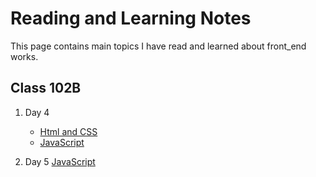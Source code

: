 # Reading and Learning Notes
This page contains main topics I have read and learned about front_end works.

## Class 102B
1. Day 4
    - [Html and CSS](https://github.com/jasonliu5322/Reading_Learning_Notes/blob/master/102B/day4.md)
    - [JavaScript](https://github.com/jasonliu5322/Reading_Learning_Notes/blob/master/102B/day4.md)

2. Day 5
    [JavaScript](https://github.com/jasonliu5322/Reading_Learning_Notes/blob/master/102B/day5.md)